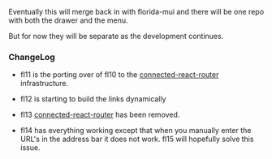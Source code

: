 
Eventually this will merge back in with florida-mui
and there will be one repo with both the drawer
and the menu.

But for now they will be separate as the development
continues.

### ChangeLog

 * fl11 is the porting over of fl10 to the
 [connected-react-router](https://github.com/supasate/connected-react-router/tree/master/examples/basic/src) infrastructure.

 * fl12 is starting to build the links dynamically

 * fl13 [connected-react-router](https://github.com/supasate/connected-react-router/tree/master/examples/basic/src) has been removed.

 * fl14 has everything working except that when you manually enter the URL's
 in the address bar it does not work.  fl15 will hopefully solve this issue.
 
